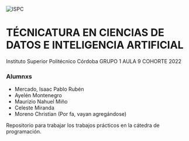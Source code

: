 ![ISPC](http://drive.google.com/uc?export=view&id=1WQ7jzUPaGrOdj6j1RrliZpUp2aXIZyQr)
# TÉCNICATURA EN CIENCIAS DE DATOS E INTELIGENCIA ARTIFICIAL
Instituto Superior Politécnico Córdoba
GRUPO 1 AULA 9 COHORTE 2022

### Alumnxs
- Mercado, Isaac Pablo Rubén
- Ayelén Montenegro
- Maurizio Nahuel Miño
- Celeste Miranda 
- Moreno Christian
(Por fa, vayan agregándose)


Repositorio para trabajar los trabajos prácticos en la cátedra de programación.
